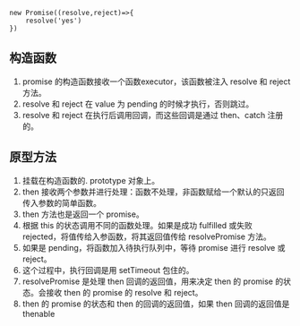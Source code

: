 ```
new Promise((resolve,reject)=>{
	resolve('yes')
})
```

## 构造函数
1. promise 的构造函数接收一个函数executor，该函数被注入 resolve 和 reject 方法。
2. resolve 和 reject 在 value 为 pending 的时候才执行，否则跳过。
4. resolve 和 reject 在执行后调用回调，而这些回调是通过 then、catch 注册的。

## 原型方法
1. 挂载在构造函数的. prototype 对象上。
2. then 接收两个参数并进行处理：函数不处理，非函数赋给一个默认的只返回传入参数的简单函数。
3. then 方法也是返回一个 promise。
4. 根据 this 的状态调用不同的函数处理。如果是成功 fulfilled 或失败 rejected，将值传给入参函数，将其返回值传给 resolvePromise 方法。
5. 如果是 pending，将函数加入待执行队列中，等待 promise 进行 resolve 或 reject。
6. 这个过程中，执行回调是用 setTimeout 包住的。
7. resolvePromise 是处理 then 回调的返回值，用来决定 then 的 promise 的状态。会接收 then 的 promise 的 resolve 和 reject。
8. then 的 promise 的状态和 then 的回调的返回值，如果 then 回调的返回值是thenable